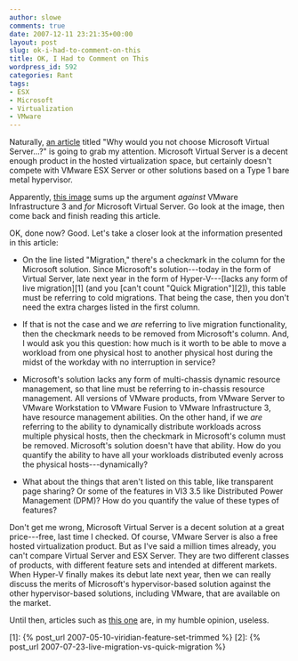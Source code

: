 ```yaml
---
author: slowe
comments: true
date: 2007-12-11 23:21:35+00:00
layout: post
slug: ok-i-had-to-comment-on-this
title: OK, I Had to Comment on This
wordpress_id: 592
categories: Rant
tags:
- ESX
- Microsoft
- Virtualization
- VMware
---
```


Naturally, [an article](http://blogs.technet.com/doxley/archive/2007/12/10/virtualisation-why-would-you-not-choose-microsoft-virtual-server.aspx) titled "Why would you not choose Microsoft Virtual Server...?" is going to grab my attention. Microsoft Virtual Server is a decent enough product in the hosted virtualization space, but certainly doesn't compete with VMware ESX Server or other solutions based on a Type 1 bare metal hypervisor.

Apparently, [this image](http://blogs.technet.com/blogfiles/doxley/WindowsLiveWriter/VirtualisationWhywouldyounotchooseMicro_D41B/costs_2.jpg) sums up the argument _against_ VMware Infrastructure 3 and _for_ Microsoft Virtual Server. Go look at the image, then come back and finish reading this article.

OK, done now? Good. Let's take a closer look at the information presented in this article:

* On the line listed "Migration," there's a checkmark in the column for the Microsoft solution. Since Microsoft's solution---today in the form of Virtual Server, late next year in the form of Hyper-V---[lacks any form of live migration][1] (and you [can't count "Quick Migration"][2]), this table must be referring to cold migrations. That being the case, then you don't need the extra charges listed in the first column.

* If that is not the case and we _are_ referring to live migration functionality, then the checkmark needs to be removed from Microsoft's column. And, I would ask you this question: how much is it worth to be able to move a workload from one physical host to another physical host during the midst of the workday with no interruption in service?

* Microsoft's solution lacks any form of multi-chassis dynamic resource management, so that line must be referring to in-chassis resource management. All versions of VMware products, from VMware Server to VMware Workstation to VMware Fusion to VMware Infrastructure 3, have resource management abilities. On the other hand, if we _are_ referring to the ability to dynamically distribute workloads across multiple physical hosts, then the checkmark in Microsoft's column must be removed. Microsoft's solution doesn't have that ability. How do you quantify the ability to have all your workloads distributed evenly across the physical hosts---dynamically?

* What about the things that aren't listed on this table, like transparent page sharing? Or some of the features in VI3 3.5 like Distributed Power Management (DPM)? How do you quantify the value of these types of features?

Don't get me wrong, Microsoft Virtual Server is a decent solution at a great price---free, last time I checked. Of course, VMware Server is also a free hosted virtualization product. But as I've said a million times already, you can't compare Virtual Server and ESX Server. They are two different classes of products, with different feature sets and intended at different markets. When Hyper-V finally makes its debut late next year, then we can really discuss the merits of Microsoft's hypervisor-based solution against the other hypervisor-based solutions, including VMware, that are available on the market.

Until then, articles such as [this one](http://blogs.technet.com/doxley/archive/2007/12/10/virtualisation-why-would-you-not-choose-microsoft-virtual-server.aspx) are, in my humble opinion, useless.

[1]: {% post_url 2007-05-10-viridian-feature-set-trimmed %}
[2]: {% post_url 2007-07-23-live-migration-vs-quick-migration %}
